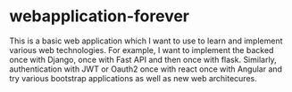 # webapplication-forever


This is a basic web application which I want to use to learn and implement various web technologies. 
For example, I want to implement the backed once with Django, once with Fast API and then once with flask. 
Similarly, authentication with JWT or Oauth2 once with react once with Angular and try various bootstrap applications as well as new web architecures.
